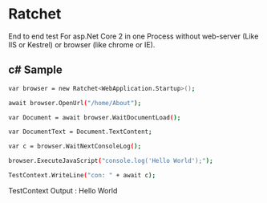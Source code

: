 # Ratchet


End to end test For asp.Net Core 2 in one Process without web-server (Like IIS or Kestrel) or browser (like chrome or IE).

## c# Sample



```sh
var browser = new Ratchet<WebApplication.Startup>();

await browser.OpenUrl("/home/About");

var Document = await browser.WaitDocumentLoad();

var DocumentText = Document.TextContent;

var c = browser.WaitNextConsoleLog();

browser.ExecuteJavaScript("console.log('Hello World');");

TestContext.WriteLine("con: " + await c);
```
TestContext Output : Hello World 
            
